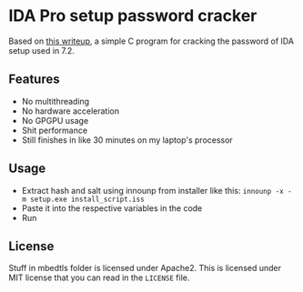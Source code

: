 # IDA Pro setup password cracker

Based on [this writeup](https://devco.re/blog/2019/06/21/operation-crack-hacking-IDA-Pro-installer-PRNG-from-an-unusual-way-en/), a simple C program for cracking the password of IDA setup used in 7.2.

## Features

* No multithreading
* No hardware acceleration
* No GPGPU usage
* Shit performance
* Still finishes in like 30 minutes on my laptop's processor

## Usage

* Extract hash and salt using innounp from installer like this: `innounp -x -m setup.exe install_script.iss`
* Paste it into the respective variables in the code
* Run

## License

Stuff in mbedtls folder is licensed under Apache2. This is licensed under MIT license that you can read in the `LICENSE` file.
